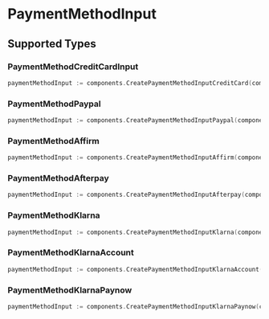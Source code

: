 # PaymentMethodInput


## Supported Types

### PaymentMethodCreditCardInput

```go
paymentMethodInput := components.CreatePaymentMethodInputCreditCard(components.PaymentMethodCreditCardInput{/* values here */})
```

### PaymentMethodPaypal

```go
paymentMethodInput := components.CreatePaymentMethodInputPaypal(components.PaymentMethodPaypal{/* values here */})
```

### PaymentMethodAffirm

```go
paymentMethodInput := components.CreatePaymentMethodInputAffirm(components.PaymentMethodAffirm{/* values here */})
```

### PaymentMethodAfterpay

```go
paymentMethodInput := components.CreatePaymentMethodInputAfterpay(components.PaymentMethodAfterpay{/* values here */})
```

### PaymentMethodKlarna

```go
paymentMethodInput := components.CreatePaymentMethodInputKlarna(components.PaymentMethodKlarna{/* values here */})
```

### PaymentMethodKlarnaAccount

```go
paymentMethodInput := components.CreatePaymentMethodInputKlarnaAccount(components.PaymentMethodKlarnaAccount{/* values here */})
```

### PaymentMethodKlarnaPaynow

```go
paymentMethodInput := components.CreatePaymentMethodInputKlarnaPaynow(components.PaymentMethodKlarnaPaynow{/* values here */})
```

